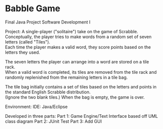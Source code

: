 # Babble Game
Final Java Project Software Development I

Project: A single-player ("solitaire") take on the game of Scrabble.  
Conceptually, the player tries to make words from a random set of seven letters (called "Tiles").  
Each time the player makes a valid word, they score points based on the letters they used.

The seven letters the player can arrange into a word are stored on a tile rack.  
When a valid word is completed, its tiles are removed from the tile rack and randomly replenished from the remaining letters in a tile bag.

The tile bag initially contains a set of tiles based on the letters and points in the standard English Scrabble distribution.  
(Ignore the two blank tiles.) When the bag is empty, the game is over.

Environment: 
  IDE: Java/Eclipse
  
  
Developed in three parts:
  Part 1: Game Engine/Text Interface based off UML class diagram
  Part 2: JUnit Test
  Part 3: Add GUI
  

